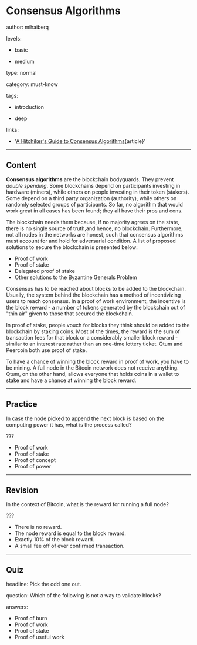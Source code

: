 # Consensus Algorithms
author: mihaiberq

levels:

  - basic

  - medium

type: normal

category: must-know

tags:

  - introduction

  - deep

links:
  - '[A Hitchiker's Guide to Consensus Algorithms](https://hackernoon.com/a-hitchhikers-guide-to-consensus-algorithms-d81aae3eb0e3){article}'

---
## Content

**Consensus algorithms** are the blockchain bodyguards. They prevent *double spending*. Some blockchains depend on participants investing in hardware (miners), while others on people investing in their token (stakers). Some depend on a third party organization (authority), while others on randomly selected groups of participants. So far, no algorithm that would work great in all cases has been found; they all have their pros and cons.

The blockchain needs them because, if no majority agrees on the state, there is no single source of truth,and hence, no blockchain. Furthermore, not all nodes in the networks are honest, such that consensus algorithms must account for and hold for adversarial condition. A list of proposed solutions to secure the blockchain is presented below:
- Proof of work
- Proof of stake
- Delegated proof of stake
- Other solutions to the Byzantine Generals Problem

Consensus has to be reached about blocks to be added to the blockchain. Usually, the system behind the blockchain has a method of incentivizing users to reach consensus. In a proof of work environment, the incentive is the block reward - a number of tokens generated by the blockchain out of "thin air" given to those that secured the blockchain.

In proof of stake, people vouch for blocks they think should be added to the blockchain by staking coins. Most of the times, the reward is the sum of transaction fees for that block or a considerably smaller block reward - similar to an interest rate rather than an one-time lottery ticket. Qtum and Peercoin both use proof of stake.

To have a chance of winning the block reward in proof of work, you have to be mining. A full node in the Bitcoin network does not receive anything. Qtum, on the other hand, allows everyone that holds coins in a wallet to stake and have a chance at winning the block reward.

---
## Practice

In case the node picked to append the next block is based on the computing power it has, what is the process called?

???

* Proof of work
* Proof of stake
* Proof of concept
* Proof of power

---
## Revision

In the context of Bitcoin, what is the reward for running a full node?

???

* There is no reward.
* The node reward is equal to the block reward.
* Exactly 10% of the block reward.
* A small fee off of ever confirmed transaction.

---
## Quiz

headline: Pick the odd one out.

question: Which of the following is not a way to validate blocks?

answers:
  - Proof of burn
  - Proof of work
  - Proof of stake
  - Proof of useful work

